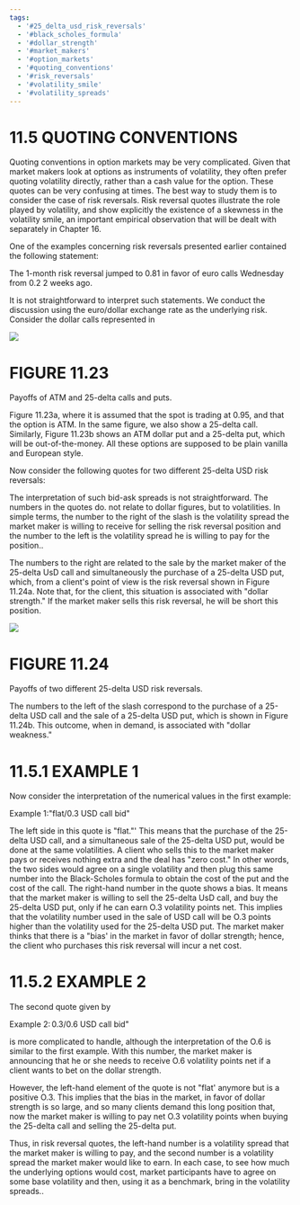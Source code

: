 ```yaml
---
tags:
  - '#25_delta_usd_risk_reversals'
  - '#black_scholes_formula'
  - '#dollar_strength'
  - '#market_makers'
  - '#option_markets'
  - '#quoting_conventions'
  - '#risk_reversals'
  - '#volatility_smile'
  - '#volatility_spreads'
---
```

# 11.5 QUOTING CONVENTIONS  

Quoting conventions in option markets may be very complicated. Given that market makers look at options as instruments of volatility, they often prefer quoting volatility directly, rather than a cash value for the option. These quotes can be very confusing at times. The best way to study them is to consider the case of risk reversals. Risk reversal quotes illustrate the role played by volatility, and show explicitly the existence of a skewness in the volatility smile, an important empirical observation that will be dealt with separately in Chapter 16.  

One of the examples concerning risk reversals presented earlier contained the following statement:  

The 1-month risk reversal jumped to 0.81 in favor of euro calls Wednesday from 0.2 2 weeks ago.  

It is not straightforward to interpret such statements. We conduct the discussion using the euro/dollar exchange rate as the underlying risk. Consider the dollar calls represented in  

![](e933a8f06646ad865897419dad86ef85c6e1c5a88315f53877a79e6140b0ab3d.jpg)  

# FIGURE 11.23  

Payoffs of ATM and 25-delta calls and puts.  

Figure 11.23a, where it is assumed that the spot is trading at 0.95, and that the option is ATM. In the same figure, we also show a 25-delta call. Similarly, Figure 11.23b shows an ATM dollar put and a 25-delta put, which will be out-of-the-money. All these options are supposed to be plain vanilla and European style.  

Now consider the following quotes for two different 25-delta USD risk reversals:  

The interpretation of such bid-ask spreads is not straightforward. The numbers in the quotes do. not relate to dollar figures, but to volatilities. In simple terms, the number to the right of the slash is the volatility spread the market maker is willing to receive for selling the risk reversal position and the number to the left is the volatility spread he is willing to pay for the position..  

The numbers to the right are related to the sale by the market maker of the 25-delta UsD call and simultaneously the purchase of a 25-delta USD put, which, from a client's point of view is the risk reversal shown in Figure 11.24a. Note that, for the client, this situation is associated with "dollar strength." If the market maker sells this risk reversal, he will be short this position.  

![](611f1cdba48ea62ecae15c9bdf4e2aabec1c67db79da33dd6472af811aa5e729.jpg)  

# FIGURE 11.24  

Payoffs of two different 25-delta USD risk reversals.  

The numbers to the left of the slash correspond to the purchase of a 25-delta USD call and the sale of a 25-delta USD put, which is shown in Figure 11.24b. This outcome, when in demand, is associated with "dollar weakness."  

# 11.5.1 EXAMPLE 1  

Now consider the interpretation of the numerical values in the first example:  

Example 1:"flat/0.3 USD call bid"  

The left side in this quote is "flat."' This means that the purchase of the 25-delta USD call, and a simultaneous sale of the 25-delta USD put, would be done at the same volatilities. A client who sells this to the market maker pays or receives nothing extra and the deal has "zero cost." In other words, the two sides would agree on a single volatility and then plug this same number into the Black-Scholes formula to obtain the cost of the put and the cost of the call. The right-hand number in the quote shows a bias. It means that the market maker is willing to sell the 25-delta UsD call, and buy the 25-delta USD put, only if he can earn O.3 volatility points net. This implies that the volatility number used in the sale of USD call will be O.3 points higher than the volatility used for the 25-delta USD put. The market maker thinks that there is a "bias' in the market in favor of dollar strength; hence, the client who purchases this risk reversal will incur a net cost.  

# 11.5.2 EXAMPLE 2  

The second quote given by  

Example $2\colon0.3/0.6$ USD call bid"  

is more complicated to handle, although the interpretation of the O.6 is similar to the first example. With this number, the market maker is announcing that he or she needs to receive O.6 volatility points net if a client wants to bet on the dollar strength.  

However, the left-hand element of the quote is not "flat' anymore but is a positive O.3. This implies that the bias in the market, in favor of dollar strength is so large, and so many clients demand this long position that, now the market maker is willing to pay net O.3 volatility points when buying the 25-delta call and selling the 25-delta put.  

Thus, in risk reversal quotes, the left-hand number is a volatility spread that the market maker is willing to pay, and the second number is a volatility spread the market maker would like to earn. In each case, to see how much the underlying options would cost, market participants have to agree on some base volatility and then, using it as a benchmark, bring in the volatility spreads..  
